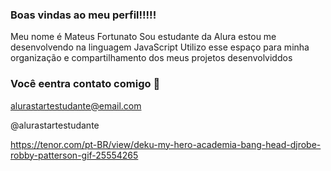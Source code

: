 ### Boas vindas ao meu perfil!!!!!

Meu nome é Mateus Fortunato
Sou estudante da Alura
estou me desenvolvendo na linguagem JavaScript
Utilizo esse espaço para minha organização e compartilhamento dos meus projetos desenvolviddos 

### Você eentra contato comigo 📧

alurastartestudante@email.com

@alurastartestudante

https://tenor.com/pt-BR/view/deku-my-hero-academia-bang-head-djrobe-robby-patterson-gif-25554265
